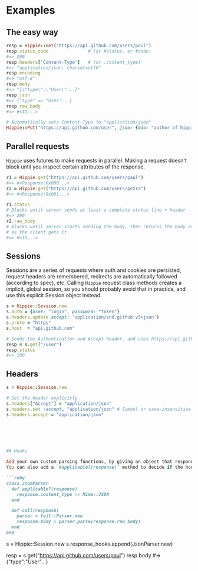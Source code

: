 # Examples

## The easy way

```ruby
resp = Hippie::Get("https://api.github.com/users/paul")
resp.status_code               # (or #status, or #code)
#=> 200
resp.headers['Content-Type']   # (or :content_type)
#=> "application/json; charset=utf8"
resp.encoding
#=> "utf-8"
resp.body
#=> "{\"type\":\"User\"...}"
resp.json
#=> {"type" => "User"...}
resp.raw_body
#=> #<IO...>

# Automatically sets Content-Type to "application/json"
Hippie::Put("https://api.github.com/user", json: {bio: "author of hippie"})
```

## Parallel requests

`Hippie` uses futures to make requests in parallel. Making a request doesn't block
until you inspect certain attributes of the response.

```ruby
r1 = Hippie.get("https://api.github.com/users/paul")
#=> #<Response:0x000...>
r2 = Hippie.get("https://api.github.com/users/pezra")
#=> #<Response:0x001...>

r1.status
# Blocks until server sends at least a complete status line + header
#=> 200
r2.raw_body
# Blocks until server starts sending the body, then returns the body as an IO stream
# as the client gets it
#=> #<IO...>
```

## Sessions

Sessions are a series of requests where auth and cookies are persisted, request
headers are remembered, redirects are automatically followed (according to
spec), etc. Calling `Hippie` request class methods creates a implicit, global
session, so you should probably avoid that in practice, and use this explicit
Session object instead.

```ruby
s = Hippie::Session.new
s.auth = {user: "login", password: "token"}
s.headers.update accept: 'application/vnd.github.v3+json')
s.proto = "https"
s.host  = "api.github.com"

# Sends the Authentication and Accept header, and uses https://api.githubcom
resp = s.get("/user")
resp.status
#=> 200
```

## Headers

```ruby
s = Hippie::Session.new

# Set the header explicitly
s.headers["Accept"] = "application/json"
s.headers.set :accept, "application/json" # Symbol or case-insensitive string
s.headers.accept = "application/json"






## Hooks

Add your own custom parsing functions, by giving an object that responds to `#call`, and returns the response.
You can also add a `#applicable?(response)` method to decide if the hook should be called.

```ruby
class JsonParser
  def applicable?(response)
    response.content_type == Mime::JSON
  end

  def call(response)
    parser = Yajl::Parser.new
    response.body = parser.parse(response.raw_body)
  end
end
```

s = Hippie::Session.new
s.response_hooks.append(JsonParser.new)

resp = s.get("https://api.github.com/users/paul")
resp.body
#=> {"type":"User"...}
```





